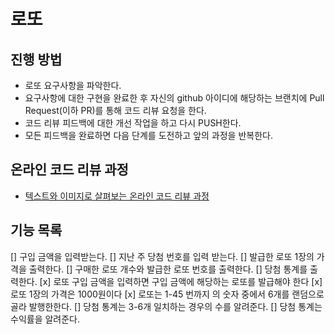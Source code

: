 # 로또
## 진행 방법
* 로또 요구사항을 파악한다.
* 요구사항에 대한 구현을 완료한 후 자신의 github 아이디에 해당하는 브랜치에 Pull Request(이하 PR)를 통해 코드 리뷰 요청을 한다.
* 코드 리뷰 피드백에 대한 개선 작업을 하고 다시 PUSH한다.
* 모든 피드백을 완료하면 다음 단계를 도전하고 앞의 과정을 반복한다.

## 온라인 코드 리뷰 과정
* [텍스트와 이미지로 살펴보는 온라인 코드 리뷰 과정](https://github.com/next-step/nextstep-docs/tree/master/codereview)

## 기능 목록
[] 구입 금액을 입력받는다. 
[] 지난 주 당첨 번호를 입력 받는다.
[] 발급한 로또 1장의 가격을 출력한다. 
[] 구매한 로또 개수와 발급한 로또 번호를 출력한다.
[] 당첨 통계를 출력한다.
[x] 로또 구입 금액을 입력하면 구입 금액에 해당하는 로또를 발급해야 한다
[x] 로또 1장의 가격은 1000원이다
[x] 로또는 1-45 번까지 의 숫자 중에서 6개를 랜덤으로 골라 발행한한다.
[] 당첨 통계는 3-6개 일치하는 경우의 수를 알려준다. 
[] 당첨 통계는 수익률을 알려준다. 